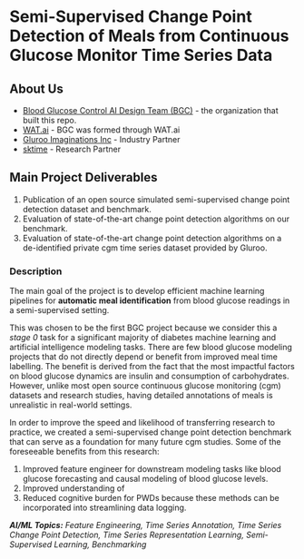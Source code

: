 # Semi-Supervised Change Point Detection of Meals from Continuous Glucose Monitor Time Series Data

## About Us

- [Blood Glucose Control AI Design Team (BGC)](https://blood-glucose-control.streamlit.app/) - the organization that built this repo.
- [WAT.ai](https://watai.ca/) - BGC was formed through WAT.ai
- [Gluroo Imaginations Inc](https://gluroo.com/) - Industry Partner
- [sktime](https://www.sktime.net/en/stable/) - Research Partner


## Main Project Deliverables

1. Publication of an open source simulated semi-supervised change point detection dataset and benchmark.
2. Evaluation of state-of-the-art change point detection algorithms on our benchmark.
3. Evaluation of state-of-the-art change point detection algorithms on a de-identified private cgm time series dataset provided by Gluroo.

### Description

The main goal of the project is to develop efficient machine learning pipelines for **automatic meal identification** from blood glucose readings in a semi-supervised setting.

This was chosen to be the first BGC project because we consider this a _stage 0_ task for a significant majority of diabetes machine learning and artificial intelligence modeling tasks.
There are few blood glucose modeling projects that do not directly depend or benefit from improved meal time labelling.
The benefit is derived from the fact that the most impactful factors on blood glucose dynamics are insulin and consumption of carbohydrates.
However, unlike most open source continuous glucose monitoring (cgm) datasets and research studies, having detailed annotations of meals is unrealistic in real-world settings.

In order to improve the speed and likelihood of transferring research to practice, we created a semi-supervised change point detection benchmark that can serve as a foundation for many future cgm studies.
Some of the foreseeable benefits from this research:

1. Improved feature engineer for downstream modeling tasks like blood glucose forecasting and causal modeling of blood glucose levels.
2. Improved understanding of
3. Reduced cognitive burden for PWDs because these methods can be incorporated into streamlining data logging.

**_AI/ML Topics:_** _Feature Engineering, Time Series Annotation, Time Series Change Point Detection, Time Series Representation Learning, Semi-Supervised Learning, Benchmarking_
